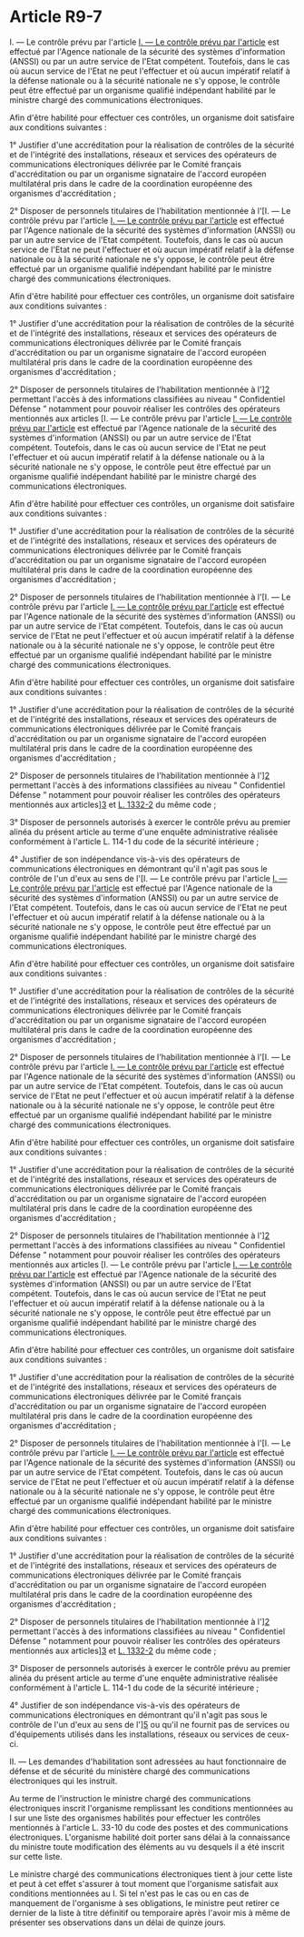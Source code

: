 # Article R9-7

I. ― Le contrôle prévu par l'article [I. ― Le contrôle prévu par l'article][1] est effectué par l'Agence nationale de la sécurité des systèmes d'information (ANSSI) ou par un autre service de l'Etat compétent. Toutefois, dans le cas où aucun service de l'Etat ne peut l'effectuer et où aucun impératif relatif à la défense nationale ou à la sécurité nationale ne s'y oppose, le contrôle peut être effectué par un organisme qualifié indépendant habilité par le ministre chargé des communications électroniques. 
  
  
Afin d'être habilité pour effectuer ces contrôles, un organisme doit satisfaire aux conditions suivantes : 
  
  
1° Justifier d'une accréditation pour la réalisation de contrôles de la sécurité et de l'intégrité des installations, réseaux et services des opérateurs de communications électroniques délivrée par le Comité français d'accréditation ou par un organisme signataire de l'accord européen multilatéral pris dans le cadre de la coordination européenne des organismes d'accréditation ; 
  
  
2° Disposer de personnels titulaires de l'habilitation mentionnée à l'[I. ― Le contrôle prévu par l'article [I. ― Le contrôle prévu par l'article][1] est effectué par l'Agence nationale de la sécurité des systèmes d'information (ANSSI) ou par un autre service de l'Etat compétent. Toutefois, dans le cas où aucun service de l'Etat ne peut l'effectuer et où aucun impératif relatif à la défense nationale ou à la sécurité nationale ne s'y oppose, le contrôle peut être effectué par un organisme qualifié indépendant habilité par le ministre chargé des communications électroniques. 
  
  
Afin d'être habilité pour effectuer ces contrôles, un organisme doit satisfaire aux conditions suivantes : 
  
  
1° Justifier d'une accréditation pour la réalisation de contrôles de la sécurité et de l'intégrité des installations, réseaux et services des opérateurs de communications électroniques délivrée par le Comité français d'accréditation ou par un organisme signataire de l'accord européen multilatéral pris dans le cadre de la coordination européenne des organismes d'accréditation ; 
  
  
2° Disposer de personnels titulaires de l'habilitation mentionnée à l'][2] permettant l'accès à des informations classifiées au niveau " Confidentiel Défense ” notamment pour pouvoir réaliser les contrôles des opérateurs mentionnés aux articles [I. ― Le contrôle prévu par l'article [I. ― Le contrôle prévu par l'article][1] est effectué par l'Agence nationale de la sécurité des systèmes d'information (ANSSI) ou par un autre service de l'Etat compétent. Toutefois, dans le cas où aucun service de l'Etat ne peut l'effectuer et où aucun impératif relatif à la défense nationale ou à la sécurité nationale ne s'y oppose, le contrôle peut être effectué par un organisme qualifié indépendant habilité par le ministre chargé des communications électroniques. 
  
  
Afin d'être habilité pour effectuer ces contrôles, un organisme doit satisfaire aux conditions suivantes : 
  
  
1° Justifier d'une accréditation pour la réalisation de contrôles de la sécurité et de l'intégrité des installations, réseaux et services des opérateurs de communications électroniques délivrée par le Comité français d'accréditation ou par un organisme signataire de l'accord européen multilatéral pris dans le cadre de la coordination européenne des organismes d'accréditation ; 
  
  
2° Disposer de personnels titulaires de l'habilitation mentionnée à l'[I. ― Le contrôle prévu par l'article [I. ― Le contrôle prévu par l'article][1] est effectué par l'Agence nationale de la sécurité des systèmes d'information (ANSSI) ou par un autre service de l'Etat compétent. Toutefois, dans le cas où aucun service de l'Etat ne peut l'effectuer et où aucun impératif relatif à la défense nationale ou à la sécurité nationale ne s'y oppose, le contrôle peut être effectué par un organisme qualifié indépendant habilité par le ministre chargé des communications électroniques. 
  
  
Afin d'être habilité pour effectuer ces contrôles, un organisme doit satisfaire aux conditions suivantes : 
  
  
1° Justifier d'une accréditation pour la réalisation de contrôles de la sécurité et de l'intégrité des installations, réseaux et services des opérateurs de communications électroniques délivrée par le Comité français d'accréditation ou par un organisme signataire de l'accord européen multilatéral pris dans le cadre de la coordination européenne des organismes d'accréditation ; 
  
  
2° Disposer de personnels titulaires de l'habilitation mentionnée à l'][2] permettant l'accès à des informations classifiées au niveau " Confidentiel Défense ” notamment pour pouvoir réaliser les contrôles des opérateurs mentionnés aux articles][3] et [L. 1332-2][4] du même code ; 
  
  
3° Disposer de personnels autorisés à exercer le contrôle prévu au premier alinéa du présent article au terme d'une enquête administrative réalisée conformément à l'article L. 114-1 du code de la sécurité intérieure ; 
  
  
4° Justifier de son indépendance vis-à-vis des opérateurs de communications électroniques en démontrant qu'il n'agit pas sous le contrôle de l'un d'eux au sens de l'[I. ― Le contrôle prévu par l'article [I. ― Le contrôle prévu par l'article][1] est effectué par l'Agence nationale de la sécurité des systèmes d'information (ANSSI) ou par un autre service de l'Etat compétent. Toutefois, dans le cas où aucun service de l'Etat ne peut l'effectuer et où aucun impératif relatif à la défense nationale ou à la sécurité nationale ne s'y oppose, le contrôle peut être effectué par un organisme qualifié indépendant habilité par le ministre chargé des communications électroniques. 
  
  
Afin d'être habilité pour effectuer ces contrôles, un organisme doit satisfaire aux conditions suivantes : 
  
  
1° Justifier d'une accréditation pour la réalisation de contrôles de la sécurité et de l'intégrité des installations, réseaux et services des opérateurs de communications électroniques délivrée par le Comité français d'accréditation ou par un organisme signataire de l'accord européen multilatéral pris dans le cadre de la coordination européenne des organismes d'accréditation ; 
  
  
2° Disposer de personnels titulaires de l'habilitation mentionnée à l'[I. ― Le contrôle prévu par l'article [I. ― Le contrôle prévu par l'article][1] est effectué par l'Agence nationale de la sécurité des systèmes d'information (ANSSI) ou par un autre service de l'Etat compétent. Toutefois, dans le cas où aucun service de l'Etat ne peut l'effectuer et où aucun impératif relatif à la défense nationale ou à la sécurité nationale ne s'y oppose, le contrôle peut être effectué par un organisme qualifié indépendant habilité par le ministre chargé des communications électroniques. 
  
  
Afin d'être habilité pour effectuer ces contrôles, un organisme doit satisfaire aux conditions suivantes : 
  
  
1° Justifier d'une accréditation pour la réalisation de contrôles de la sécurité et de l'intégrité des installations, réseaux et services des opérateurs de communications électroniques délivrée par le Comité français d'accréditation ou par un organisme signataire de l'accord européen multilatéral pris dans le cadre de la coordination européenne des organismes d'accréditation ; 
  
  
2° Disposer de personnels titulaires de l'habilitation mentionnée à l'][2] permettant l'accès à des informations classifiées au niveau " Confidentiel Défense ” notamment pour pouvoir réaliser les contrôles des opérateurs mentionnés aux articles [I. ― Le contrôle prévu par l'article [I. ― Le contrôle prévu par l'article][1] est effectué par l'Agence nationale de la sécurité des systèmes d'information (ANSSI) ou par un autre service de l'Etat compétent. Toutefois, dans le cas où aucun service de l'Etat ne peut l'effectuer et où aucun impératif relatif à la défense nationale ou à la sécurité nationale ne s'y oppose, le contrôle peut être effectué par un organisme qualifié indépendant habilité par le ministre chargé des communications électroniques. 
  
  
Afin d'être habilité pour effectuer ces contrôles, un organisme doit satisfaire aux conditions suivantes : 
  
  
1° Justifier d'une accréditation pour la réalisation de contrôles de la sécurité et de l'intégrité des installations, réseaux et services des opérateurs de communications électroniques délivrée par le Comité français d'accréditation ou par un organisme signataire de l'accord européen multilatéral pris dans le cadre de la coordination européenne des organismes d'accréditation ; 
  
  
2° Disposer de personnels titulaires de l'habilitation mentionnée à l'[I. ― Le contrôle prévu par l'article [I. ― Le contrôle prévu par l'article][1] est effectué par l'Agence nationale de la sécurité des systèmes d'information (ANSSI) ou par un autre service de l'Etat compétent. Toutefois, dans le cas où aucun service de l'Etat ne peut l'effectuer et où aucun impératif relatif à la défense nationale ou à la sécurité nationale ne s'y oppose, le contrôle peut être effectué par un organisme qualifié indépendant habilité par le ministre chargé des communications électroniques. 
  
  
Afin d'être habilité pour effectuer ces contrôles, un organisme doit satisfaire aux conditions suivantes : 
  
  
1° Justifier d'une accréditation pour la réalisation de contrôles de la sécurité et de l'intégrité des installations, réseaux et services des opérateurs de communications électroniques délivrée par le Comité français d'accréditation ou par un organisme signataire de l'accord européen multilatéral pris dans le cadre de la coordination européenne des organismes d'accréditation ; 
  
  
2° Disposer de personnels titulaires de l'habilitation mentionnée à l'][2] permettant l'accès à des informations classifiées au niveau " Confidentiel Défense ” notamment pour pouvoir réaliser les contrôles des opérateurs mentionnés aux articles][3] et [L. 1332-2][4] du même code ; 
  
  
3° Disposer de personnels autorisés à exercer le contrôle prévu au premier alinéa du présent article au terme d'une enquête administrative réalisée conformément à l'article L. 114-1 du code de la sécurité intérieure ; 
  
  
4° Justifier de son indépendance vis-à-vis des opérateurs de communications électroniques en démontrant qu'il n'agit pas sous le contrôle de l'un d'eux au sens de l'][5] ou qu'il ne fournit pas de services ou d'équipements utilisés dans les installations, réseaux ou services de ceux-ci. 
  
  
II. ― Les demandes d'habilitation sont adressées au haut fonctionnaire de défense et de sécurité du ministère chargé des communications électroniques qui les instruit. 
  
  
Au terme de l'instruction le ministre chargé des communications électroniques inscrit l'organisme remplissant les conditions mentionnées au I sur une liste des organismes habilités pour effectuer les contrôles mentionnés à l'article L. 33-10 du code des postes et des communications électroniques. L'organisme habilité doit porter sans délai à la connaissance du ministre toute modification des éléments au vu desquels il a été inscrit sur cette liste. 
  
  
Le ministre chargé des communications électroniques tient à jour cette liste et peut à cet effet s'assurer à tout moment que l'organisme satisfait aux conditions mentionnées au I. Si tel n'est pas le cas ou en cas de manquement de l'organisme à ses obligations, le ministre peut retirer ce dernier de la liste à titre définitif ou temporaire après l'avoir mis à même de présenter ses observations dans un délai de quinze jours.

 [1]: /affichCodeArticle.do?cidTexte=LEGITEXT000006070987&idArticle=LEGIARTI000024503561&dateTexte=&categorieLien=cid
 [2]: /affichCodeArticle.do?cidTexte=LEGITEXT000006071307&idArticle=LEGIARTI000022378725&dateTexte=&categorieLien=cid
 [3]: /affichCodeArticle.do?cidTexte=LEGITEXT000006071307&idArticle=LEGIARTI000006539687&dateTexte=&categorieLien=cid
 [4]: /affichCodeArticle.do?cidTexte=LEGITEXT000006071307&idArticle=LEGIARTI000006539689&dateTexte=&categorieLien=cid
 [5]: /affichCodeArticle.do?cidTexte=LEGITEXT000005634379&idArticle=LEGIARTI000006229187&dateTexte=&categorieLien=cid